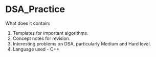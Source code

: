 # DSA_Practice
What does it contain:
  1. Templates for important algorithms.
  2. Concept notes for revision.
  3. Interesting problems on DSA, particularly Medium and Hard level.
  4. Language used - C++
  
